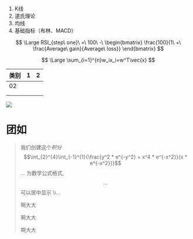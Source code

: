 1. K线
2. 道氏理论
3. 均线
4. 基础指标（布林、MACD）


$$
\Large RSI_{step\ one}\ =\ 100\ -\ \begin{bmatrix} \frac{100}{1\ +\ \frac{Average\ gain}{Average\ loss}} \end{bmatrix}
$$

$$
\Large \sum_{i=1}^{n}w_ix_i=w^T\vec{x}
$$

| 类别 | 1    | 2    |
| ---- | ---- | ---- |
| 02   |      |      |
|      |      |      |
|      |      |      |

![](F:\Git\presonalnote\Ps\phto\image-20230513140602017.png)

# 团如

> 我们创建这个*积分* $$\int_{2}^{4}\int_{-1}^{1}{\frac{y^2 * e^{-y^2} + x^4 * e^{-x^2}}{x * e^{-x^2}}}$$ $...$ 为数学公式格式,$$...$$可以居中显示 \i...
>
> 啊大大
>
> 啊大大
>
> 啊大大



